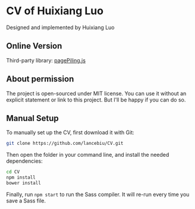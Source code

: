 # CV of Huixiang Luo

Designed and implemented by Huixiang Luo

## Online Version

Third-party library: [pagePiling.js](https://github.com/alvarotrigo/pagePiling.js)

## About permission

The project is open-sourced under MIT license. You can use it without an explicit statement or link to this project. 
But I'll be happy if you can do so.

## Manual Setup

To manually set up the CV, first download it with Git:

```bash
git clone https://github.com/lancebiu/CV.git
```

Then open the folder in your command line, and install the needed dependencies:

```bash
cd CV
npm install
bower install
```

Finally, run `npm start` to run the Sass compiler. It will re-run every time you save a Sass file.